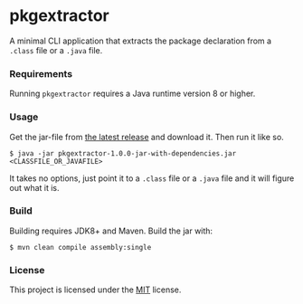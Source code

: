 # pkgextractor
A minimal CLI application that extracts the package declaration from a `.class` file or a `.java` file.

### Requirements
Running `pkgextractor` requires a Java runtime version 8 or higher.

### Usage
Get the jar-file from [the latest release](https://github.com/slarse/pkgextractor/releases/tag/v1.0.0) and download
it. Then run it like so.

```
$ java -jar pkgextractor-1.0.0-jar-with-dependencies.jar <CLASSFILE_OR_JAVAFILE>
```

It takes no options, just point it to a `.class` file or a `.java` file and it will figure out what it is.

### Build
Building requires JDK8+ and Maven. Build the jar with:

```
$ mvn clean compile assembly:single
```

### License
This project is licensed under the [MIT](LICENSE) license.
